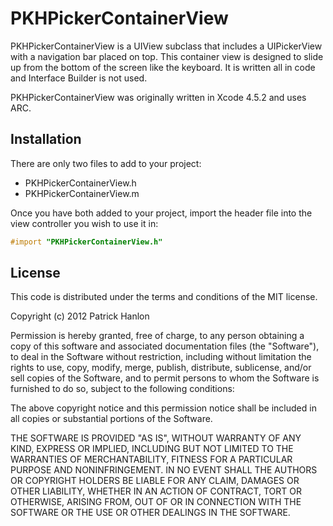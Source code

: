 PKHPickerContainerView
======================

PKHPickerContainerView is a UIView subclass that includes a UIPickerView with a navigation bar placed on top. This container view is designed to slide up from the bottom of the screen like the keyboard. It is written all in code and Interface Builder is not used.

PKHPickerContainerView was originally written in Xcode 4.5.2 and uses ARC.

## Installation

There are only two files to add to your project:

- PKHPickerContainerView.h
- PKHPickerContainerView.m

Once you have both added to your project, import the header file into the view controller you wish to use it in:

```objective-c
#import "PKHPickerContainerView.h"
````



## License
This code is distributed under the terms and conditions of the MIT license. 

Copyright (c) 2012 Patrick Hanlon

Permission is hereby granted, free of charge, to any person obtaining a copy of this software and associated documentation files (the "Software"), to deal in the Software without restriction, including without limitation the rights to use, copy, modify, merge, publish, distribute, sublicense, and/or sell copies of the Software, and to permit persons to whom the Software is furnished to do so, subject to the following conditions:

The above copyright notice and this permission notice shall be included in all copies or substantial portions of the Software.

THE SOFTWARE IS PROVIDED "AS IS", WITHOUT WARRANTY OF ANY KIND, EXPRESS OR IMPLIED, INCLUDING BUT NOT LIMITED TO THE WARRANTIES OF MERCHANTABILITY, FITNESS FOR A PARTICULAR PURPOSE AND NONINFRINGEMENT. IN NO EVENT SHALL THE AUTHORS OR COPYRIGHT HOLDERS BE LIABLE FOR ANY CLAIM, DAMAGES OR OTHER LIABILITY, WHETHER IN AN ACTION OF CONTRACT, TORT OR OTHERWISE, ARISING FROM, OUT OF OR IN CONNECTION WITH THE SOFTWARE OR THE USE OR OTHER DEALINGS IN THE SOFTWARE.